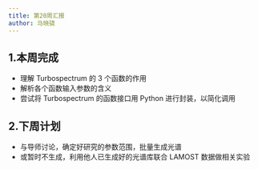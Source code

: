 ```yaml
---
title: 第20周汇报
author: 马晓骁
---
```


## 1.本周完成

- 理解 Turbospectrum 的 3 个函数的作用
- 解析各个函数输入参数的含义
- 尝试将 Turbospectrum 的函数接口用 Python 进行封装，以简化调用

## 2.下周计划

- 与导师讨论，确定好研究的参数范围，批量生成光谱
- 或暂时不生成，利用他人已生成好的光谱库联合 LAMOST 数据做相关实验
